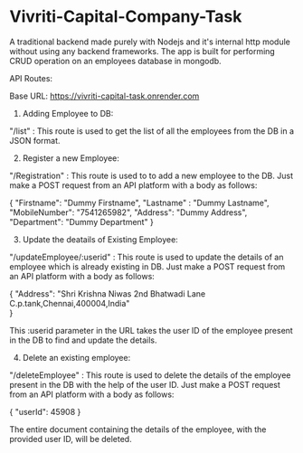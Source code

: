 # Vivriti-Capital-Company-Task
A traditional backend made purely with Nodejs and it's internal http module without using any backend frameworks. The app is built for performing CRUD operation on an employees database in mongodb.

API Routes:

Base URL: https://vivriti-capital-task.onrender.com

1. Adding Employee to DB: 

"/list" : This route is used to get the list of all the employees from the DB in a JSON format.

2. Register a new Employee:

"/Registration" : This route is used to to add a new employee to the DB. Just make a POST request from an API platform with a body as follows:

{
    "Firstname": "Dummy Firstname",
    "Lastname" : "Dummy Lastname",
    "MobileNumber": "7541265982",
    "Address": "Dummy Address",
    "Department": "Dummy Department"
}

3. Update the deatails of Existing Employee:

"/updateEmployee/:userid" : This route is used to update the details of an employee which is already existing in DB. Just make a POST request from an API platform with a body as follows:

{
    "Address": "Shri Krishna Niwas 2nd Bhatwadi Lane C.p.tank,Chennai,400004,India"   
}

This :userid parameter in the URL takes the user ID of the employee present in the DB to find and update the details.

4. Delete an existing employee:

"/deleteEmployee" : This route is used to delete the details of the employee present in the DB with the help of the user ID. Just make a POST request from an API platform with a body as follows:

{
    "userId": 45908
}

The entire document containing the details of the employee, with the provided user ID, will be deleted.

